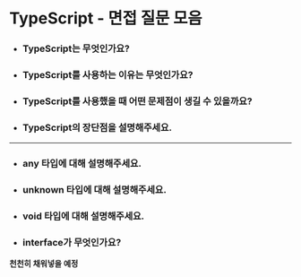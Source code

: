 # TypeScript - 면접 질문 모음
   - ### TypeScript는 무엇인가요?
   - ### TypeScript를 사용하는 이유는 무엇인가요?
   - ### TypeScript를 사용했을 때 어떤 문제점이 생길 수 있을까요?
   - ### TypeScript의 장단점을 설명해주세요.
  ---
   - ### any 타입에 대해 설명해주세요.
   - ### unknown 타입에 대해 설명해주세요.
   - ### void 타입에 대해 설명해주세요.
   - ### interface가 무엇인가요?

**천천히 채워넣을 예정**